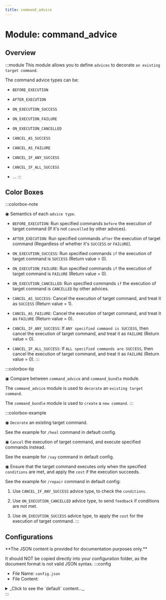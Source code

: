 ```yaml
---
title: command_advice
---
```



# Module: command_advice

## Overview
:::module
  This module allows you to define `advices` to decorate `an existing target command`.
  
  
  
  The command advice types can be:
  
  - `BEFORE_EXECUTION`
  
  - `AFTER_EXECUTION`
  
  - `ON_EXECUTION_SUCCESS`
  
  - `ON_EXECUTION_FAILURE`
  
  - `ON_EXECUTION_CANCELLED`
  
  - `CANCEL_AS_SUCCESS`
  
  - `CANCEL_AS_FAILURE`
  
  - `CANCEL_IF_ANY_SUCCESS`
  
  - `CANCEL_IF_ALL_SUCCESS`
  
  - ...
:::
## Color Boxes

:::colorbox-note

  ◉ Semantics of each `advice type`.
  
  - `BEFORE_EXECUTION`: Run specified commands `before` the execution of target command (If it's not `cancelled` by other advices).
  
  - `AFTER_EXECUTION`: Run specified commands `after` the execution of target command (Regardless of whether it's `SUCCESS` or `FAILURE`).
  
  - `ON_EXECUTION_SUCCESS`: Run specified commands `if` the execution of target command is `SUCCESS` (Return value > 0).
  
  - `ON_EXECUTION_FAILURE`: Run specified commands `if` the execution of target command is `FAILURE` (Return value = 0).
  
  - `ON_EXECUTION_CANCELLED`: Run specified commands `if` the execution of target command is `CANCELLED` by other advices.
  
  - `CANCEL_AS_SUCCESS`: Cancel the execution of target command, and treat it as `SUCCESS` (Return value = 1).
  
  - `CANCEL_AS_FAILURE`: Cancel the execution of target command, and treat it as `FAILURE` (Return value = 0).
  
  - `CANCEL_IF_ANY_SUCCESS`: If `ANY specified command is SUCCESS`, then cancel the execution of target command, and treat it as `FAILURE` (Return value = 0).
  
  - `CANCEL_IF_ALL_SUCCESS`: If `ALL specified commands are SUCCESS`, then cancel the execution of target command, and treat it as `FAILURE` (Return value = 0).
:::

:::colorbox-tip

  ◉ Compare between `command_advice` and `command_bundle` module.
  
  The `command_advice` module is used to `decorate` an `existing target command`.
  
  The `command_bundle` module is used to `create` a `new command`.
:::

:::colorbox-example

  ◉ `Decorate` an existing target command.
  
  See the example for `/heal` command in default config.
  
  
  
  ◉ `Cancel` the execution of target command, and execute specified commands instead.
  
  See the example for `/say` command in default config.
  
  
  
  ◉ Ensure that the target command executes only when the specified `conditions` are met, and apply the `cost` if the execution succeeds.
  
  See the example for `/repair` command in default config:
  
  1. Use `CANCEL_IF_ANY_SUCCESS` advice type, to check the `conditions`.
  
  2. Use `ON_EXECUTION_CANCELLED` advice type, to send `feedback` if conditions are not met.
  
  3. Use `ON_EXECUTION_SUCCESS` advice type, to apply the `cost` for the execution of target command.
:::

## Configurations
<Admonition type="warning" icon="" title="">
**The JSON content is provided for documentation purposes only.**

It should NOT be copied directly into your configuration folder, as the document format is not valid JSON syntax.
</Admonition>
:::config
- File Name: `config.json`
- File Content: 
<details>

<summary>_Click to see the `default` content..._</summary>

```json showLineNumbers title="config/fuji/modules/command_advice/config.json"
{
  /* Define `advices` for the `target command`. */
  "advices": [
    {
      "enable": true,
      "document": "Spawn a heart particle after the execution of `/heal` command.",
      "matcher": {
        "command_string_regex": "heal",
        "accept_player_command_source": true,
        "accept_console_command_source": false
      },
      "advice_type": "AFTER_EXECUTION",
      "commands": [
        "say Display the heard particle for player %player:name%",
        "run as fake-op %player:name% --silent true particle minecraft:heart ~ ~1 ~ 0.6 0.6 0.6 0 20 force %player:name%"
      ]
    },
    {
      "enable": true,
      "document": "Replace the execution of `/say` command with the `/send-broadcast` command.",
      "matcher": {
        "command_string_regex": "say (.+)",
        "accept_player_command_source": true,
        "accept_console_command_source": true
      },
      "advice_type": "CANCEL_AS_SUCCESS",
      "commands": [
        "send-broadcast <rb>[My Server]</rb> $1"
      ]
    },
    {
      "enable": false,
      "document": "Replace the execution of `/msg` command with our own DIY `/send-message` command.",
      "matcher": {
        "command_string_regex": "(?:msg|tell) (\\S+?) (.+)",
        "accept_player_command_source": true,
        "accept_console_command_source": false
      },
      "advice_type": "CANCEL_AS_SUCCESS",
      "commands": [
        "send-message %player:name% <green>[PM] You -> $1: $2",
        "send-message $1 <green>[PM] %player:name% -> you: $2"
      ]
    },
    {
      "enable": true,
      "document": "Print a message before the execution of `/repair` command.",
      "matcher": {
        "command_string_regex": "repair",
        "accept_player_command_source": true,
        "accept_console_command_source": false
      },
      "advice_type": "BEFORE_EXECUTION",
      "commands": [
        "send-message %player:name% <pink>Before the execution of `/repair` command for %player:name%"
      ]
    },
    {
      "enable": true,
      "document": "Print a message after the execution of `/repair` command.",
      "matcher": {
        "command_string_regex": "repair",
        "accept_player_command_source": true,
        "accept_console_command_source": false
      },
      "advice_type": "AFTER_EXECUTION",
      "commands": [
        "send-message %player:name% <pink>After the execution of `/repair` command for %player:name%"
      ]
    },
    {
      "enable": true,
      "document": "Cancel the execution of `/repair` command, if the player doesn't have the required items in their inventory.",
      "matcher": {
        "command_string_regex": "repair",
        "accept_player_command_source": true,
        "accept_console_command_source": false
      },
      "advice_type": "CANCEL_IF_ANY_SUCCESS",
      "commands": [
        "NOT has-item? %player:name% minecraft:iron_ingot 16",
        "NOT has-item? %player:name% minecraft:gold_ingot 16"
      ]
    },
    {
      "enable": true,
      "document": "Send a feedback message when the execution of `/repair` command is cancelled.",
      "matcher": {
        "command_string_regex": "repair",
        "accept_player_command_source": true,
        "accept_console_command_source": false
      },
      "advice_type": "ON_EXECUTION_CANCELLED",
      "commands": [
        "send-message %player:name% <red>You need `iron_ingot x 16` and `gold_ingot x 16` to use the `/repair` command."
      ]
    },
    {
      "enable": true,
      "document": "Take required items from the player's inventory, when the execution of `/repair` command is SUCCESS.",
      "matcher": {
        "command_string_regex": "repair",
        "accept_player_command_source": true,
        "accept_console_command_source": false
      },
      "advice_type": "ON_EXECUTION_SUCCESS",
      "commands": [
        "send-message %player:name% The `/repair` command execution result is `SUCCESS`, I will take `iron_ingot x 16` and `gold_ingot x 16` from your inventory.",
        "clear %player:name% minecraft:iron_ingot 16",
        "clear %player:name% minecraft:gold_ingot 16"
      ]
    },
    {
      "enable": true,
      "document": "Print a message, when the execution of `/repair` command is FAILURE.",
      "matcher": {
        "command_string_regex": "repair",
        "accept_player_command_source": true,
        "accept_console_command_source": false
      },
      "advice_type": "ON_EXECUTION_FAILURE",
      "commands": [
        "send-message %player:name% The `/repair` command execution result is `FAILURE`, I will do nothing."
      ]
    },
    {
      "enable": true,
      "document": "Cancel the dangerous `/kill @e` command.",
      "matcher": {
        "command_string_regex": "kill @e",
        "accept_player_command_source": true,
        "accept_console_command_source": true
      },
      "advice_type": "CANCEL_AS_FAILURE",
      "commands": [
        "send-message %player:name% <red>The `/kill @e` command should be used with a filter."
      ]
    },
    {
      "enable": true,
      "document": "Add a `exempt` feature for `/view inv <player>` command.",
      "matcher": {
        "command_string_regex": "view inv (.+)",
        "accept_player_command_source": true,
        "accept_console_command_source": false
      },
      "advice_type": "CANCEL_IF_ALL_SUCCESS",
      "commands": [
        "has-perm? $1 your.custom.permission"
      ]
    },
    {
      "enable": true,
      "document": "Add a `exempt` feature for `/view inv <player>` command.",
      "matcher": {
        "command_string_regex": "view inv (.+)",
        "accept_player_command_source": true,
        "accept_console_command_source": false
      },
      "advice_type": "ON_EXECUTION_CANCELLED",
      "commands": [
        "send-message %player:name% <red>You can't view the inventory of $1 player, it's exempted."
      ]
    }
  ]
}
```
</details>
:::
